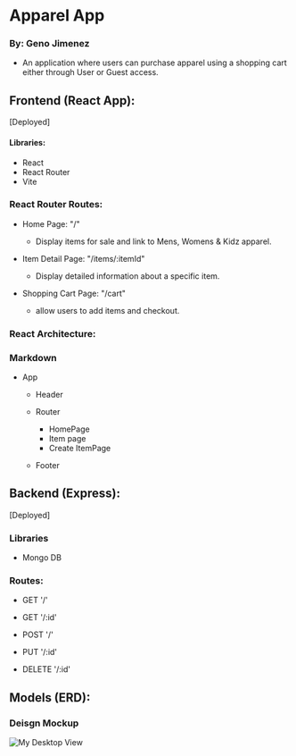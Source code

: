 # Apparel App
### **By:** Geno Jimenez
+ An application where users can purchase
apparel using a shopping cart either through User or Guest access.
## **Frontend (React App):**

[Deployed]

#### Libraries:
- React
- React Router
- Vite
### React Router Routes:
- Home Page: "/"
  - Display items for sale and link to Mens, Womens & Kidz apparel.

- Item Detail Page: "/items/:itemId"
  - Display detailed information about a specific item.

- Shopping Cart Page: "/cart"
  - allow users to add items and checkout.

### React Architecture:
### Markdown

- App
  - Header

  - Router
    - HomePage
    - Item page
    - Create ItemPage

  - Footer



 ## **Backend (Express):**
 [Deployed]
###  Libraries

- Mongo DB

### **Routes:**
- GET '/'

- GET '/:id'

- POST '/'

- PUT '/:id'

- DELETE '/:id'


## Models (ERD):




### Deisgn Mockup
![My Desktop View](https://imgur.com/gQ9AkBA.png)


